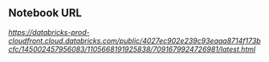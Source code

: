 ## Notebook URL 

*https://databricks-prod-cloudfront.cloud.databricks.com/public/4027ec902e239c93eaaa8714f173bcfc/145002457956083/1105668191925838/7091679924726981/latest.html* 

